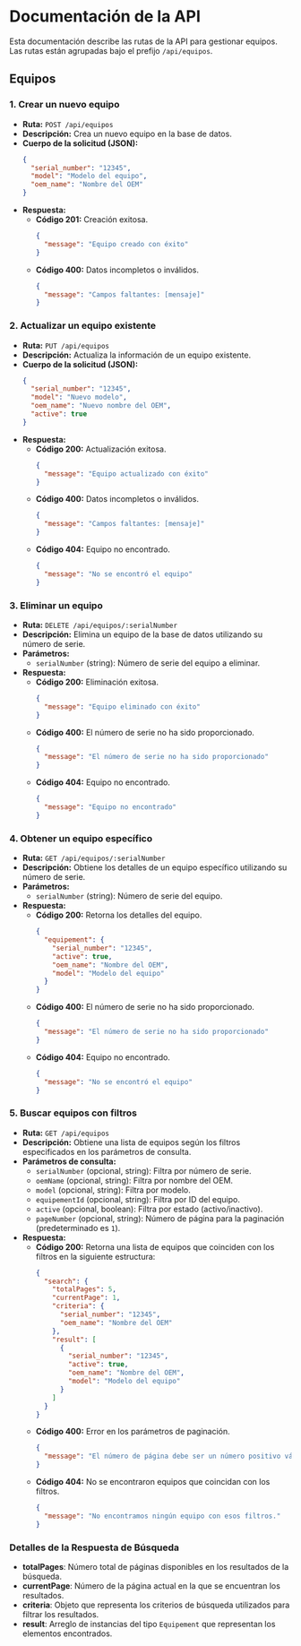 # Documentación de la API

Esta documentación describe las rutas de la API para gestionar equipos. Las rutas están agrupadas bajo el prefijo `/api/equipos`.

## Equipos

### 1. **Crear un nuevo equipo**

- **Ruta:** `POST /api/equipos`
- **Descripción:** Crea un nuevo equipo en la base de datos.
- **Cuerpo de la solicitud (JSON):**
  ```json
  {
    "serial_number": "12345",
    "model": "Modelo del equipo",
    "oem_name": "Nombre del OEM"
  }
  ```
- **Respuesta:**
  - **Código 201:** Creación exitosa.
    ```json
    {
      "message": "Equipo creado con éxito"
    }
    ```
  - **Código 400:** Datos incompletos o inválidos.
    ```json
    {
      "message": "Campos faltantes: [mensaje]"
    }
    ```

### 2. **Actualizar un equipo existente**

- **Ruta:** `PUT /api/equipos`
- **Descripción:** Actualiza la información de un equipo existente.
- **Cuerpo de la solicitud (JSON):**
  ```json
  {
    "serial_number": "12345",
    "model": "Nuevo modelo",
    "oem_name": "Nuevo nombre del OEM",
    "active": true
  }
  ```
- **Respuesta:**
  - **Código 200:** Actualización exitosa.
    ```json
    {
      "message": "Equipo actualizado con éxito"
    }
    ```
  - **Código 400:** Datos incompletos o inválidos.
    ```json
    {
      "message": "Campos faltantes: [mensaje]"
    }
    ```
  - **Código 404:** Equipo no encontrado.
    ```json
    {
      "message": "No se encontró el equipo"
    }
    ```

### 3. **Eliminar un equipo**

- **Ruta:** `DELETE /api/equipos/:serialNumber`
- **Descripción:** Elimina un equipo de la base de datos utilizando su número de serie.
- **Parámetros:**
  - `serialNumber` (string): Número de serie del equipo a eliminar.
- **Respuesta:**
  - **Código 200:** Eliminación exitosa.
    ```json
    {
      "message": "Equipo eliminado con éxito"
    }
    ```
  - **Código 400:** El número de serie no ha sido proporcionado.
    ```json
    {
      "message": "El número de serie no ha sido proporcionado"
    }
    ```
  - **Código 404:** Equipo no encontrado.
    ```json
    {
      "message": "Equipo no encontrado"
    }
    ```

### 4. **Obtener un equipo específico**

- **Ruta:** `GET /api/equipos/:serialNumber`
- **Descripción:** Obtiene los detalles de un equipo específico utilizando su número de serie.
- **Parámetros:**
  - `serialNumber` (string): Número de serie del equipo.
- **Respuesta:**
  - **Código 200:** Retorna los detalles del equipo.
    ```json
    {
      "equipement": {
        "serial_number": "12345",
        "active": true,
        "oem_name": "Nombre del OEM",
        "model": "Modelo del equipo"
      }
    }
    ```
  - **Código 400:** El número de serie no ha sido proporcionado.
    ```json
    {
      "message": "El número de serie no ha sido proporcionado"
    }
    ```
  - **Código 404:** Equipo no encontrado.
    ```json
    {
      "message": "No se encontró el equipo"
    }
    ```
### 5. **Buscar equipos con filtros**
- **Ruta:** `GET /api/equipos`
- **Descripción:** Obtiene una lista de equipos según los filtros especificados en los parámetros de consulta.
- **Parámetros de consulta:**
  - `serialNumber` (opcional, string): Filtra por número de serie.
  - `oemName` (opcional, string): Filtra por nombre del OEM.
  - `model` (opcional, string): Filtra por modelo.
  - `equipementId` (opcional, string): Filtra por ID del equipo.
  - `active` (opcional, boolean): Filtra por estado (activo/inactivo).
  - `pageNumber` (opcional, string): Número de página para la paginación (predeterminado es `1`).
- **Respuesta:**
  - **Código 200:** Retorna una lista de equipos que coinciden con los filtros en la siguiente estructura:
    ```json
    {
      "search": {
        "totalPages": 5,
        "currentPage": 1,
        "criteria": {
          "serial_number": "12345",
          "oem_name": "Nombre del OEM"
        },
        "result": [
          {
            "serial_number": "12345",
            "active": true,
            "oem_name": "Nombre del OEM",
            "model": "Modelo del equipo"
          }
        ]
      }
    }
    ```
  - **Código 400:** Error en los parámetros de paginación.
    ```json
    {
      "message": "El número de página debe ser un número positivo válido."
    }
    ```
  - **Código 404:** No se encontraron equipos que coincidan con los filtros.
    ```json
    {
      "message": "No encontramos ningún equipo con esos filtros."
    }
    ```

### Detalles de la Respuesta de Búsqueda
- **totalPages**: Número total de páginas disponibles en los resultados de la búsqueda.
- **currentPage**: Número de la página actual en la que se encuentran los resultados.
- **criteria**: Objeto que representa los criterios de búsqueda utilizados para filtrar los resultados.
- **result**: Arreglo de instancias del tipo `Equipement` que representan los elementos encontrados.
